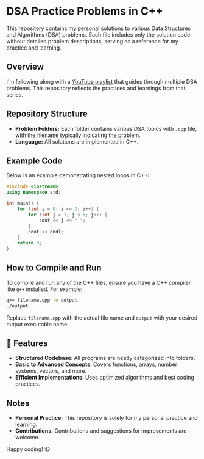 # DSA Practice Problems in C++

This repository contains my personal solutions to various Data Structures and Algorithms (DSA) problems. Each file includes only the solution code without detailed problem descriptions, serving as a reference for my practice and learning.

## Overview

I'm following along with a [YouTube playlist](https://www.youtube.com/playlist?list=PLfqMhTWNBTe137I_EPQd34TsgV6IO55pt) that guides through multiple DSA problems. This repository reflects the practices and learnings from that series.

## Repository Structure

- **Problem Folders:** Each folder contains various DSA topics with `.cpp` file, with the filename typically indicating the problem.
- **Language:** All solutions are implemented in C++.

## Example Code

Below is an example demonstrating nested loops in C++:

```cpp
#include <iostream>
using namespace std;

int main() {
    for (int i = 0; i <= 3; i++) {
        for (int j = 1; j < 5; j++) {
            cout << j << " ";
        }
        cout << endl;
    }
    return 0;
}
```

## How to Compile and Run

To compile and run any of the C++ files, ensure you have a C++ compiler like `g++` installed. For example:

```bash
g++ filename.cpp -o output
./output
```

Replace `filename.cpp` with the actual file name and `output` with your desired output executable name.


## 📌 Features

- **Structured Codebase**: All programs are neatly categorized into folders.
- **Basic to Advanced Concepts**: Covers functions, arrays, number systems, vectors, and more.
- **Efficient Implementations**: Uses optimized algorithms and best coding practices.



## Notes

- **Personal Practice:** This repository is solely for my personal practice and learning.
- **Contributions:** Contributions and suggestions for improvements are welcome.

Happy coding! :D
